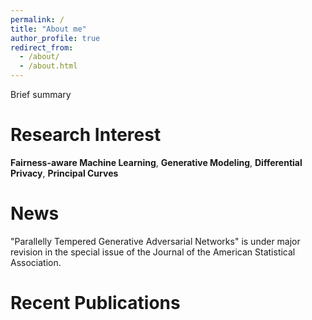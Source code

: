 ```yaml
---
permalink: /
title: "About me"
author_profile: true
redirect_from: 
  - /about/
  - /about.html
---
```


Brief summary 

Research Interest
======
**Fairness-aware Machine Learning**, **Generative Modeling**, **Differential Privacy**, **Principal Curves**

News
======
"Parallelly Tempered Generative Adversarial Networks" is under major revision in the special issue of the Journal of the American Statistical Association. 

Recent Publications
======
